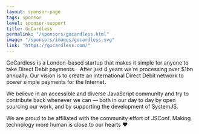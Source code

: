 ```yaml
---
layout: sponsor-page
tags: sponsor
level: sponsor-support
title: GoCardless
permalink: "/sponsors/gocardless.html"
image: "/sponsors/images/gocardless.svg"
link: "https://gocardless.com/"
---
```


GoCardless is a London-based startup that makes it simple for anyone to take Direct Debit payments.   After just 4 years we're processing over $1bn annually. Our vision is to create an international Direct Debit network to power simple payments for the Internet.

We believe in an accessible and diverse JavaScript community and try to contribute back whenever we can — both in our day to day by open sourcing our work, and by supporting the development of SystemJS.

We are proud to be affiliated with the community effort of JSConf. Making technology more human is close to our hearts ♥